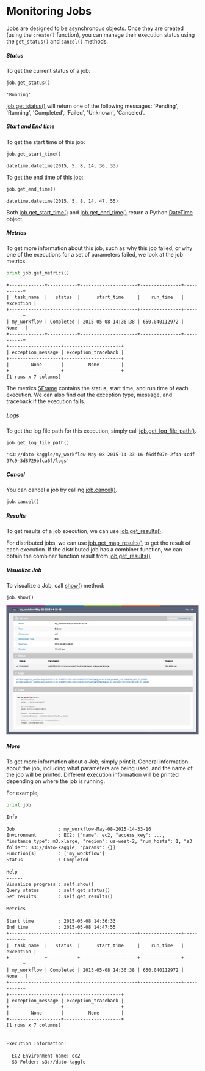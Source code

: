 # Monitoring Jobs

Jobs are designed to be asynchronous objects. Once they are created (using the
`create()` function), you can manage their execution status using the
`get_status()` and `cancel()` methods.

##### Status

To get the current status of a job:

```python
job.get_status()
```
```
'Running'
```

[job.get_status()](https://dato.com/products/create/docs/generated/graphlab.deploy.Job.get_status.html)
will return one of the following messages: 'Pending', 'Running', 'Completed',
'Failed', 'Unknown', 'Canceled'.

##### Start and End time

To get the start time of this job:

```python
job.get_start_time()
```
```
datetime.datetime(2015, 5, 8, 14, 36, 33)
```

To get the end time of this job:

```python
job.get_end_time()
```
```
datetime.datetime(2015, 5, 8, 14, 47, 55)
```

Both [job.get_start_time()](https://dato.com/products/create/docs/generated/graphlab.deploy.Job.get_start_time.html)
and [job.get_end_time()](https://dato.com/products/create/docs/generated/graphlab.deploy.Job.get_end_time.html)
return a Python [DateTime](https://docs.python.org/2/library/datetime.html) object.

##### Metrics

To get more information about this job, such as why this job failed, or why one of the
executions for a set of parameters failed, we look at the job metrics.

```python
print job.get_metrics()
```
```
+-------------+-----------+---------------------+---------------+-----------+
|  task_name  |   status  |      start_time     |    run_time   | exception |
+-------------+-----------+---------------------+---------------+-----------+
| my_workflow | Completed | 2015-05-08 14:36:38 | 650.040112972 |    None   |
+-------------+-----------+---------------------+---------------+-----------+
+-------------------+---------------------+
| exception_message | exception_traceback |
+-------------------+---------------------+
|        None       |         None        |
+-------------------+---------------------+
[1 rows x 7 columns]
```
The metrics [SFrame](https://dato.com/products/create/docs/generated/graphlab.SFrame.html)
contains the status, start time, and run time of each execution. We can also
find out the exception type, message, and traceback if the execution fails.

##### Logs

To get the log file path for this execution, simply call
[job.get_log_file_path()](https://dato.com/products/create/docs/generated/graphlab.deploy.Job.get_log_file_path.html).

```python
job.get_log_file_path()
```
```
's3://dato-kaggle/my_workflow-May-08-2015-14-33-16-f6dff07e-2f4a-4cdf-97c9-3d8729bfca6f/logs'
```

##### Cancel

You can cancel a job by calling
[job.cancel()](https://dato.com/products/create/docs/generated/graphlab.deploy.Job.cancel.html).

```python
job.cancel()
```

##### Results

To get results of a job execution, we can use
[job.get_results()](https://dato.com/products/create/docs/generated/graphlab.deploy.Job.get_results.html).

For distributed jobs, we can use
[job.get_map_results()](https://dato.com/products/create/docs/generated/graphlab.deploy.Job.get_map_results.html)
to get the result of each execution. If the distributed job has a combiner function, we can obtain the
combiner function result from 
[job.get_results()](https://dato.com/products/create/docs/generated/graphlab.deploy.Job.get_results.html).

##### Visualize Job

To visualize a Job, call [show()](https://dato.com/products/create/docs/generated/graphlab.deploy.Job.show.html) method:

```
job.show()
```

[<img alt="Job Visualization" src="images/job-visualization.png" style="max-height: 800px; max-width: 100%;"/>](images/job-visualization.png)

##### More

To get more information about a Job, simply print it. General information about
the job, including what parameters are being used, and the name of the job will be
printed. Different execution information will be printed depending on where the
job is running.

For example, 

```python
print job
```
```
Info
------
Job                : my_workflow-May-08-2015-14-33-16
Environment        : EC2: ["name": ec2, "access_key": ..., "instance_type": m3.xlarge, "region": us-west-2, "num_hosts": 1, "s3 folder": s3://dato-kaggle, "params": {}]
Function(s)        : ['my_workflow']
Status             : Completed

Help
------
Visualize progress : self.show()
Query status       : self.get_status()
Get results        : self.get_results()

Metrics
-------
Start time         : 2015-05-08 14:36:33
End time           : 2015-05-08 14:47:55
+-------------+-----------+---------------------+---------------+-----------+
|  task_name  |   status  |      start_time     |    run_time   | exception |
+-------------+-----------+---------------------+---------------+-----------+
| my_workflow | Completed | 2015-05-08 14:36:38 | 650.040112972 |    None   |
+-------------+-----------+---------------------+---------------+-----------+
+-------------------+---------------------+
| exception_message | exception_traceback |
+-------------------+---------------------+
|        None       |         None        |
+-------------------+---------------------+
[1 rows x 7 columns]


Execution Information:

  EC2 Environment name: ec2
  S3 Folder: s3://dato-kaggle
```
